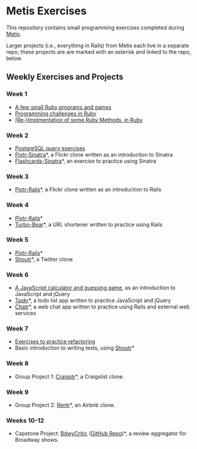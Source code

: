 # Metis Exercises

This repository contains small programming exercises completed during [Metis](http://www.thisismetis.com).

Larger projects (i.e., everything in Rails) from Metis each live in a separate repo; these projects are are marked with an asterisk and linked to the repo, below.

## Weekly Exercises and Projects

### Week 1

* [A few small Ruby programs and games](https://github.com/reshleman/metis-exercises/tree/master/week1)
* [Programming challenges in Ruby](https://github.com/reshleman/metis-exercises/tree/master/challenges)
* [(Re-)Implmentation of some Ruby Methods, in Ruby](https://github.com/reshleman/metis-exercises/tree/master/ruby_methods)

### Week 2

* [PostgreSQL query exercises](https://github.com/reshleman/metis-exercises/tree/master/week2)
* [Pixtr-Sinatra](https://github.com/reshleman/pixtr-sinatra)*, a Flickr clone written as an introduction to Sinatra
* [Flashcards-Sinatra](https://github.com/reshleman/flashcards-sinatra)*, an exercise to practice using Sinatra

### Week 3

* [Pixtr-Rails](https://github.com/reshleman/pixtr-rails)*, a Flickr clone written as an introduction to Rails

### Week 4

* [Pixtr-Rails](https://github.com/reshleman/pixtr-rails)*
* [Turbo-Bear](https://github.com/reshleman/turbo-bear)*, a URL shortener written to practice using Rails

### Week 5

* [Pixtr-Rails](https://github.com/reshleman/pixtr-rails)*
* [Shoutr](https://github.com/reshleman/shoutr)*, a Twitter clone

### Week 6

* [A JavaScript calculator and guessing game](https://github.com/reshleman/metis-exercises/tree/master/week6), as an introduction to JavaScript and jQuery
* [Taskr](https://github.com/reshleman/taskr)*, a todo list app written to practice JavaScript and jQuery
* [Chatr](https://github.com/reshleman/chatr)*, a web chat app written to practice using Rails and external web services

### Week 7

* [Exercises to practice refactoring](https://github.com/reshleman/metis-exercises/tree/master/week7)
* Basic introduction to writing tests, using [Shoutr](https://github.com/reshleman/shoutr)*

### Week 8

* Group Project 1: [Craigstr](https://github.com/reshleman/craigstr)*, a Craigslist clone.

### Week 9

* Group Project 2: [Rentr](https://github.com/reshleman/rentr)*, an Airbnb clone.

### Weeks 10-12

* Capstone Project: [BdwyCritic](http://bdwycritic.com) ([GitHub Repo](https://github.com/reshleman/bdwycritic))*, a review aggregator for Broadway shows.
